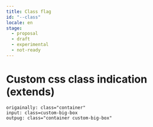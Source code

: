 ```yaml
---
title: Class flag
id: "--class"
locale: en
stage:
  - proposal
  - draft
  - experimental
  - not-ready
---
```


# Custom css class indication (extends)

```
origainally: class="container"
input: class=custom-big-box
outpug: class="container custom-big-box"
```
